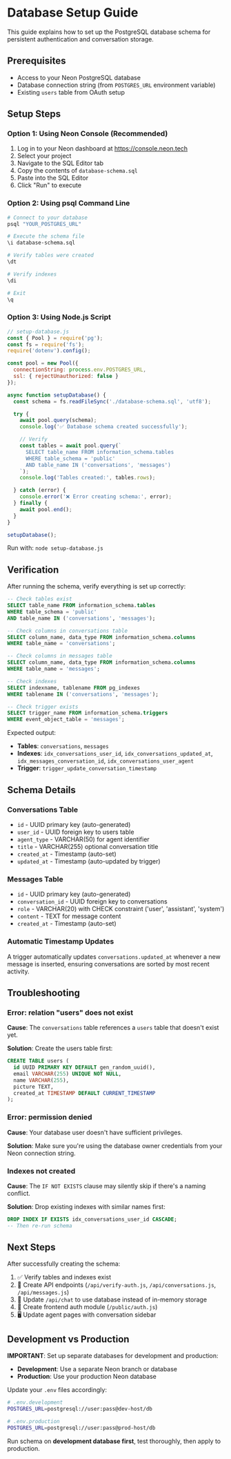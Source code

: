 # Database Setup Guide

This guide explains how to set up the PostgreSQL database schema for persistent authentication and conversation storage.

## Prerequisites

- Access to your Neon PostgreSQL database
- Database connection string (from `POSTGRES_URL` environment variable)
- Existing `users` table from OAuth setup

## Setup Steps

### Option 1: Using Neon Console (Recommended)

1. Log in to your Neon dashboard at https://console.neon.tech
2. Select your project
3. Navigate to the SQL Editor tab
4. Copy the contents of `database-schema.sql`
5. Paste into the SQL Editor
6. Click "Run" to execute

### Option 2: Using psql Command Line

```bash
# Connect to your database
psql "YOUR_POSTGRES_URL"

# Execute the schema file
\i database-schema.sql

# Verify tables were created
\dt

# Verify indexes
\di

# Exit
\q
```

### Option 3: Using Node.js Script

```javascript
// setup-database.js
const { Pool } = require('pg');
const fs = require('fs');
require('dotenv').config();

const pool = new Pool({
  connectionString: process.env.POSTGRES_URL,
  ssl: { rejectUnauthorized: false }
});

async function setupDatabase() {
  const schema = fs.readFileSync('./database-schema.sql', 'utf8');

  try {
    await pool.query(schema);
    console.log('✅ Database schema created successfully');

    // Verify
    const tables = await pool.query(`
      SELECT table_name FROM information_schema.tables
      WHERE table_schema = 'public'
      AND table_name IN ('conversations', 'messages')
    `);
    console.log('Tables created:', tables.rows);

  } catch (error) {
    console.error('❌ Error creating schema:', error);
  } finally {
    await pool.end();
  }
}

setupDatabase();
```

Run with: `node setup-database.js`

## Verification

After running the schema, verify everything is set up correctly:

```sql
-- Check tables exist
SELECT table_name FROM information_schema.tables
WHERE table_schema = 'public'
AND table_name IN ('conversations', 'messages');

-- Check columns in conversations table
SELECT column_name, data_type FROM information_schema.columns
WHERE table_name = 'conversations';

-- Check columns in messages table
SELECT column_name, data_type FROM information_schema.columns
WHERE table_name = 'messages';

-- Check indexes
SELECT indexname, tablename FROM pg_indexes
WHERE tablename IN ('conversations', 'messages');

-- Check trigger exists
SELECT trigger_name FROM information_schema.triggers
WHERE event_object_table = 'messages';
```

Expected output:
- **Tables**: `conversations`, `messages`
- **Indexes**: `idx_conversations_user_id`, `idx_conversations_updated_at`, `idx_messages_conversation_id`, `idx_conversations_user_agent`
- **Trigger**: `trigger_update_conversation_timestamp`

## Schema Details

### Conversations Table
- `id` - UUID primary key (auto-generated)
- `user_id` - UUID foreign key to users table
- `agent_type` - VARCHAR(50) for agent identifier
- `title` - VARCHAR(255) optional conversation title
- `created_at` - Timestamp (auto-set)
- `updated_at` - Timestamp (auto-updated by trigger)

### Messages Table
- `id` - UUID primary key (auto-generated)
- `conversation_id` - UUID foreign key to conversations
- `role` - VARCHAR(20) with CHECK constraint ('user', 'assistant', 'system')
- `content` - TEXT for message content
- `created_at` - Timestamp (auto-set)

### Automatic Timestamp Updates
A trigger automatically updates `conversations.updated_at` whenever a new message is inserted, ensuring conversations are sorted by most recent activity.

## Troubleshooting

### Error: relation "users" does not exist
**Cause**: The `conversations` table references a `users` table that doesn't exist yet.

**Solution**: Create the users table first:
```sql
CREATE TABLE users (
  id UUID PRIMARY KEY DEFAULT gen_random_uuid(),
  email VARCHAR(255) UNIQUE NOT NULL,
  name VARCHAR(255),
  picture TEXT,
  created_at TIMESTAMP DEFAULT CURRENT_TIMESTAMP
);
```

### Error: permission denied
**Cause**: Your database user doesn't have sufficient privileges.

**Solution**: Make sure you're using the database owner credentials from your Neon connection string.

### Indexes not created
**Cause**: The `IF NOT EXISTS` clause may silently skip if there's a naming conflict.

**Solution**: Drop existing indexes with similar names first:
```sql
DROP INDEX IF EXISTS idx_conversations_user_id CASCADE;
-- Then re-run schema
```

## Next Steps

After successfully creating the schema:

1. ✅ Verify tables and indexes exist
2. 📝 Create API endpoints (`/api/verify-auth.js`, `/api/conversations.js`, `/api/messages.js`)
3. 🔧 Update `/api/chat` to use database instead of in-memory storage
4. 🎨 Create frontend auth module (`/public/auth.js`)
5. 🖥️ Update agent pages with conversation sidebar

## Development vs Production

**IMPORTANT**: Set up separate databases for development and production:

- **Development**: Use a separate Neon branch or database
- **Production**: Use your production Neon database

Update your `.env` files accordingly:
```bash
# .env.development
POSTGRES_URL=postgresql://user:pass@dev-host/db

# .env.production
POSTGRES_URL=postgresql://user:pass@prod-host/db
```

Run schema on **development database first**, test thoroughly, then apply to production.
